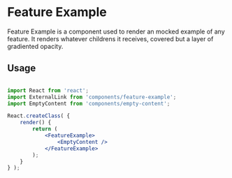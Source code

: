 Feature Example
=======

Feature Example is a component used to render an mocked example of any feature. It renders whatever childrens it receives, covered but a layer of gradiented opacity.

## Usage

```jsx

import React from 'react';
import ExternalLink from 'components/feature-example';
import EmptyContent from 'components/empty-content';

React.createClass( {
	render() {
		return (
			<FeatureExample>
				<EmptyContent />
			</FeatureExample>
		);
	}
} );
```
